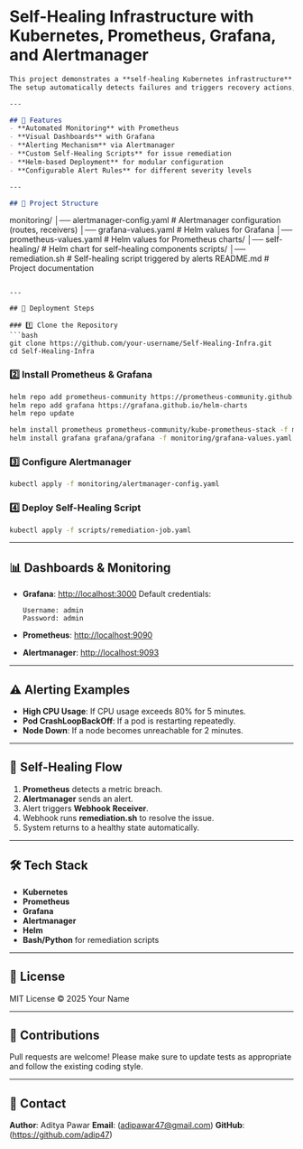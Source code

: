 # Self-Healing Infrastructure with Kubernetes, Prometheus, Grafana, and Alertmanager
```markdown
This project demonstrates a **self-healing Kubernetes infrastructure** using monitoring and alerting tools.  
The setup automatically detects failures and triggers recovery actions, ensuring minimal downtime.

---

## 📌 Features
- **Automated Monitoring** with Prometheus
- **Visual Dashboards** with Grafana
- **Alerting Mechanism** via Alertmanager
- **Custom Self-Healing Scripts** for issue remediation
- **Helm-based Deployment** for modular configuration
- **Configurable Alert Rules** for different severity levels

---

## 📂 Project Structure

```

monitoring/
│── alertmanager-config.yaml       # Alertmanager configuration (routes, receivers)
│── grafana-values.yaml            # Helm values for Grafana
│── prometheus-values.yaml         # Helm values for Prometheus
charts/
│── self-healing/                  # Helm chart for self-healing components
scripts/
│── remediation.sh                  # Self-healing script triggered by alerts
README.md                           # Project documentation

````

---

## 🚀 Deployment Steps

### 1️⃣ Clone the Repository
```bash
git clone https://github.com/your-username/Self-Healing-Infra.git
cd Self-Healing-Infra
````

### 2️⃣ Install Prometheus & Grafana

```bash
helm repo add prometheus-community https://prometheus-community.github.io/helm-charts
helm repo add grafana https://grafana.github.io/helm-charts
helm repo update

helm install prometheus prometheus-community/kube-prometheus-stack -f monitoring/prometheus-values.yaml
helm install grafana grafana/grafana -f monitoring/grafana-values.yaml
```

### 3️⃣ Configure Alertmanager

```bash
kubectl apply -f monitoring/alertmanager-config.yaml
```

### 4️⃣ Deploy Self-Healing Script

```bash
kubectl apply -f scripts/remediation-job.yaml
```

---

## 📊 Dashboards & Monitoring

* **Grafana**: [http://localhost:3000](http://localhost:3000)
  Default credentials:

  ```
  Username: admin
  Password: admin
  ```
* **Prometheus**: [http://localhost:9090](http://localhost:9090)
* **Alertmanager**: [http://localhost:9093](http://localhost:9093)

---

## ⚠️ Alerting Examples

* **High CPU Usage**: If CPU usage exceeds 80% for 5 minutes.
* **Pod CrashLoopBackOff**: If a pod is restarting repeatedly.
* **Node Down**: If a node becomes unreachable for 2 minutes.

---

## 🔄 Self-Healing Flow

1. **Prometheus** detects a metric breach.
2. **Alertmanager** sends an alert.
3. Alert triggers **Webhook Receiver**.
4. Webhook runs **remediation.sh** to resolve the issue.
5. System returns to a healthy state automatically.

---

## 🛠️ Tech Stack

* **Kubernetes**
* **Prometheus**
* **Grafana**
* **Alertmanager**
* **Helm**
* **Bash/Python** for remediation scripts

---

## 📜 License

MIT License © 2025 Your Name

---

## 🤝 Contributions

Pull requests are welcome!
Please make sure to update tests as appropriate and follow the existing coding style.

---

## 📧 Contact

**Author**: Aditya Pawar
**Email**: (adipawar47@gmail.com)
**GitHub**: (https://github.com/adip47)

```


